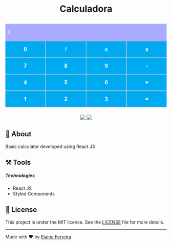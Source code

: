 <h1 align="center">Calculadora</h1>

<h2 align="center">
<img src="./src/assets/banner-Calculadora.png" target="_blank"></a>
</h2>

<div align="center">
  <img src="https://img.shields.io/badge/React-20232A?style=flat&logo=react&logoColor=61DAFB">
  <img src="https://img.shields.io/badge/styled--components-DB7093?style=flat&logo=styled-components&logoColor=white">
</div>

## 📘 About
Basic calculator developed using React JS

## ⚒️ Tools
##### Technologies
- React JS
- Styled Components

## 📄 License
This project is under the MIT license. See the [LICENSE](https://github.com/elainefs/bootcamps-dio/blob/main/LICENCE) file for more details.

<hr>

Made with ❤️ by [Elaine Ferreira](https://github.com/elainefs)
